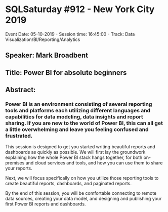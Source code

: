# SQLSaturday #912 - New York City 2019
Event Date: 05-10-2019 - Session time: 16:45:00 - Track: Data Visualization/BI/Reporting/Analytics
## Speaker: Mark Broadbent
## Title: Power BI for absolute beginners
## Abstract:
### Power BI is an environment consisting of several reporting tools and platforms each utilizing different languages and capabilities for data modeling, data insights and report sharing. If you are new to the world of Power BI, this can all get a little overwhelming and leave you feeling confused and frustrated.

This session is designed to get you started writing beautiful reports and dashboards as quickly as possible. We will first lay the groundwork explaining how the whole Power BI stack hangs together, for both on-premises and cloud services and tools, and how you can use them to share your reports.

Next, we will focus specifically on how you utilize those reporting tools to create beautiful reports, dashboards, and paginated reports. 

By the end of this session, you will be comfortable connecting to remote data sources, creating your data model, and designing and publishing your first Power BI reports and dashboards.
